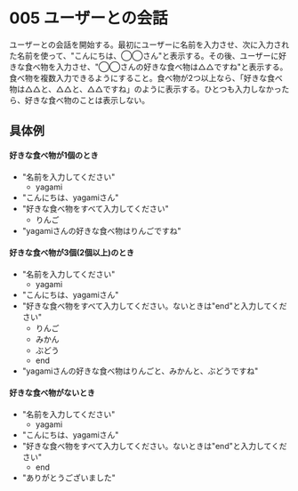 # 005 ユーザーとの会話
ユーザーとの会話を開始する。最初にユーザーに名前を入力させ、次に入力された名前を使って、"こんにちは、◯◯さん"と表示する。その後、ユーザーに好きな食べ物を入力させ、"◯◯さんの好きな食べ物は△△ですね"と表示する。食べ物を複数入力できるようにすること。食べ物が2つ以上なら、「好きな食べ物は△△と、△△と、△△ですね」のように表示する。ひとつも入力しなかったら、好きな食べ物のことは表示しない。

## 具体例
#### 好きな食べ物が1個のとき
- "名前を入力してください"
  - yagami
- "こんにちは、yagamiさん"
- "好きな食べ物をすべて入力してください"
  - りんご
- "yagamiさんの好きな食べ物はりんごですね"
#### 好きな食べ物が3個(2個以上)のとき
- "名前を入力してください"
  - yagami
- "こんにちは、yagamiさん"
- "好きな食べ物をすべて入力してください。ないときは"end"と入力してください"
  - りんご
  - みかん
  - ぶどう
  - end 
- "yagamiさんの好きな食べ物はりんごと、みかんと、ぶどうですね"
#### 好きな食べ物がないとき
- "名前を入力してください"
  - yagami
- "こんにちは、yagamiさん"
- "好きな食べ物をすべて入力してください。ないときは"end"と入力してください"
  - end
- "ありがとうございました"


